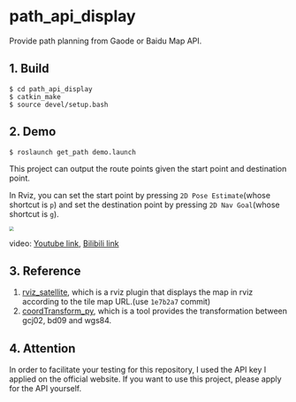 # path_api_display
Provide path planning from Gaode or Baidu Map API.

## 1. Build

```
$ cd path_api_display
$ catkin_make
$ source devel/setup.bash
```

## 2. Demo

```
$ roslaunch get_path demo.launch
```

This project can output the route points given the start point and destination point.

In Rviz, you can set the start point by pressing `2D Pose Estimate`(whose shortcut is `p`) and set the destination point by pressing `2D Nav Goal`(whose shortcut is `g`).

<img src="./img/rviz_plan_demo.gif" style="zoom: 50%;" />

video: [Youtube link](https://youtu.be/Dpgqhs1Kx4U), [Bilibili link](https://www.bilibili.com/video/BV1fr4y1z7Ds/) 

## 3. Reference

1. [rviz_satellite](https://github.com/gareth-cross/rviz_satellite), which is a rviz plugin that displays the map in rviz according to the tile map URL.(use `1e7b2a7` commit)
3. [coordTransform_py](https://github.com/wandergis/coordTransform_py), which is a tool provides the transformation between gcj02, bd09 and wgs84.

## 4. Attention

In order to facilitate your testing for this repository, I used the API key I applied on the official website. If you want to use this project, please apply for the API yourself.